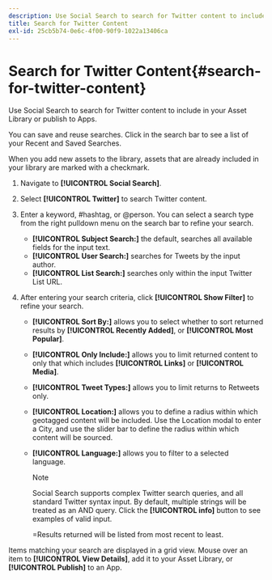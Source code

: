 ```yaml
---
description: Use Social Search to search for Twitter content to include in your Asset Library or publish to Apps.
title: Search for Twitter Content
exl-id: 25cb5b74-0e6c-4f00-90f9-1022a13406ca
---
```

# Search for Twitter Content{#search-for-twitter-content}

Use Social Search to search for Twitter content to include in your Asset Library or publish to Apps.

You can save and reuse searches. Click in the search bar to see a list of your Recent and Saved Searches.

When you add new assets to the library, assets that are already included in your library are marked with a checkmark.

1. Navigate to **[!UICONTROL Social Search]**.
1. Select **[!UICONTROL Twitter]** to search Twitter content.
1. Enter a keyword, #hashtag, or @person. You can select a search type from the right pulldown menu on the search bar to refine your search.

    * **[!UICONTROL Subject Search:]** the default, searches all available fields for the input text.
    * **[!UICONTROL User Search:]** searches for Tweets by the input author.
    * **[!UICONTROL List Search:]** searches only within the input Twitter List URL.

1. After entering your search criteria, click **[!UICONTROL Show Filter]** to refine your search.

    * **[!UICONTROL Sort By:]** allows you to select whether to sort returned results by **[!UICONTROL Recently Added]**, or **[!UICONTROL Most Popular]**.
    
    * **[!UICONTROL Only Include:]** allows you to limit returned content to only that which includes **[!UICONTROL Links]** or **[!UICONTROL Media]**.
    
    * **[!UICONTROL Tweet Types:]** allows you to limit returns to Retweets only.
    * **[!UICONTROL Location:]** allows you to define a radius within which geotagged content will be included. Use the Location modal to enter a City, and use the slider bar to define the radius within which content will be sourced.
    * **[!UICONTROL Language:]** allows you to filter to a selected language.

       >[!NOTE]
       >
       >Social Search supports complex Twitter search queries, and all standard Twitter syntax input. By default, multiple strings will be treated as an AND query. Click the **[!UICONTROL info]** button to see examples of valid input.
       >
       >=Results returned will be listed from most recent to least.

Items matching your search are displayed in a grid view. Mouse over an item to **[!UICONTROL View Details]**, add it to your Asset Library, or **[!UICONTROL Publish]** to an App.
